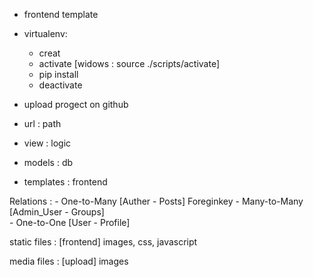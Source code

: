 - frontend template
- virtualenv:
  - creat
  - activate [widows : source ./scripts/activate]
  - pip install
  - deactivate

- upload progect on github

- url : path
- view : logic
- models : db
- templates : frontend




Relations :
    - One-to-Many  [Auther - Posts]          Foreginkey
    - Many-to-Many [Admin_User - Groups]       
    - One-to-One   [User - Profile]


static files : [frontend] images, css, javascript

media files : [upload] images
